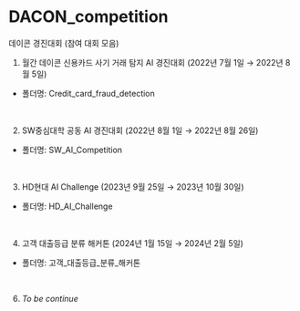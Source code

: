 # DACON_competition
데이콘 경진대회 
(참여 대회 모음)
1. 월간 데이콘 신용카드 사기 거래 탐지 AI 경진대회 (2022년 7월 1일 → 2022년 8월 5일)
- 폴더명: Credit_card_fraud_detection

<br>

2. SW중심대학 공동 AI 경진대회 (2022년 8월 1일 → 2022년 8월 26일)
- 폴더명: SW_AI_Competition
  
<br>

3. HD현대 AI Challenge (2023년 9월 25일 → 2023년 10월 30일)
- 폴더명: HD_AI_Challenge

<br>

4. 고객 대출등급 분류 해커톤 (2024년 1월 15일 → 2024년 2월 5일)
- 폴더명: 고객_대출등급_분류_해커톤 

<br>
   
6. *To be continue*

